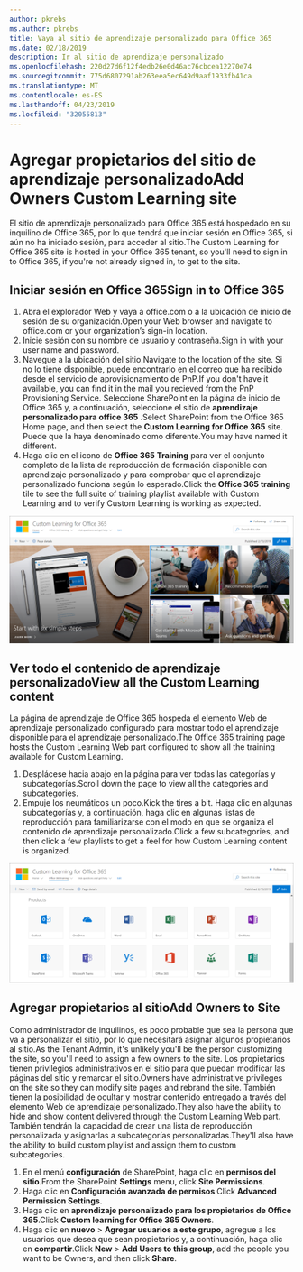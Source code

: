 ```yaml
---
author: pkrebs
ms.author: pkrebs
title: Vaya al sitio de aprendizaje personalizado para Office 365
ms.date: 02/18/2019
description: Ir al sitio de aprendizaje personalizado
ms.openlocfilehash: 220d27d6f12f4edb26e0d46ac76cbcea12270e74
ms.sourcegitcommit: 775d6807291ab263eea5ec649d9aaf1933fb41ca
ms.translationtype: MT
ms.contentlocale: es-ES
ms.lasthandoff: 04/23/2019
ms.locfileid: "32055813"
---
```

# <a name="add-owners-custom-learning-site"></a><span data-ttu-id="7d78b-103">Agregar propietarios del sitio de aprendizaje personalizado</span><span class="sxs-lookup"><span data-stu-id="7d78b-103">Add Owners Custom Learning site</span></span>

<span data-ttu-id="7d78b-104">El sitio de aprendizaje personalizado para Office 365 está hospedado en su inquilino de Office 365, por lo que tendrá que iniciar sesión en Office 365, si aún no ha iniciado sesión, para acceder al sitio.</span><span class="sxs-lookup"><span data-stu-id="7d78b-104">The Custom Learning for Office 365 site is hosted in your Office 365 tenant, so you'll need to sign in to Office 365, if you're not already signed in, to get to the site.</span></span> 

## <a name="sign-in-to-office-365"></a><span data-ttu-id="7d78b-105">Iniciar sesión en Office 365</span><span class="sxs-lookup"><span data-stu-id="7d78b-105">Sign in to Office 365</span></span> 

1.  <span data-ttu-id="7d78b-106">Abra el explorador Web y vaya a office.com o a la ubicación de inicio de sesión de su organización.</span><span class="sxs-lookup"><span data-stu-id="7d78b-106">Open your Web browser and navigate to office.com or your organization’s sign-in location.</span></span> 
2.  <span data-ttu-id="7d78b-107">Inicie sesión con su nombre de usuario y contraseña.</span><span class="sxs-lookup"><span data-stu-id="7d78b-107">Sign in with your user name and password.</span></span>
3.  <span data-ttu-id="7d78b-108">Navegue a la ubicación del sitio.</span><span class="sxs-lookup"><span data-stu-id="7d78b-108">Navigate to the location of the site.</span></span> <span data-ttu-id="7d78b-109">Si no lo tiene disponible, puede encontrarlo en el correo que ha recibido desde el servicio de aprovisionamiento de PnP.</span><span class="sxs-lookup"><span data-stu-id="7d78b-109">If you don't have it available, you can find it in the mail you recieved from the PnP Provisioning Service.</span></span> <span data-ttu-id="7d78b-110">Seleccione SharePoint en la página de inicio de Office 365 y, a continuación, seleccione el sitio de **aprendizaje personalizado para office 365** .</span><span class="sxs-lookup"><span data-stu-id="7d78b-110">Select SharePoint from the Office 365 Home page, and then select the **Custom Learning for Office 365** site.</span></span> <span data-ttu-id="7d78b-111">Puede que la haya denominado como diferente.</span><span class="sxs-lookup"><span data-stu-id="7d78b-111">You may have named it different.</span></span> 
5. <span data-ttu-id="7d78b-112">Haga clic en el icono de **Office 365 Training** para ver el conjunto completo de la lista de reproducción de formación disponible con aprendizaje personalizado y para comprobar que el aprendizaje personalizado funciona según lo esperado.</span><span class="sxs-lookup"><span data-stu-id="7d78b-112">Click the **Office 365 training** tile to see the full suite of training playlist available with Custom Learning and to verify Custom Learning is working as expected.</span></span> 

![CG-Goto. png](media/cg-goto.png)

## <a name="view-all-the-custom-learning-content"></a><span data-ttu-id="7d78b-114">Ver todo el contenido de aprendizaje personalizado</span><span class="sxs-lookup"><span data-stu-id="7d78b-114">View all the Custom Learning content</span></span>
<span data-ttu-id="7d78b-115">La página de aprendizaje de Office 365 hospeda el elemento Web de aprendizaje personalizado configurado para mostrar todo el aprendizaje disponible para el aprendizaje personalizado.</span><span class="sxs-lookup"><span data-stu-id="7d78b-115">The Office 365 training page hosts the Custom Learning Web part configured to show all the training available for Custom Learning.</span></span> 

1. <span data-ttu-id="7d78b-116">Desplácese hacia abajo en la página para ver todas las categorías y subcategorías.</span><span class="sxs-lookup"><span data-stu-id="7d78b-116">Scroll down the page to view all the categories and subcategories.</span></span>
2. <span data-ttu-id="7d78b-117">Empuje los neumáticos un poco.</span><span class="sxs-lookup"><span data-stu-id="7d78b-117">Kick the tires a bit.</span></span> <span data-ttu-id="7d78b-118">Haga clic en algunas subcategorías y, a continuación, haga clic en algunas listas de reproducción para familiarizarse con el modo en que se organiza el contenido de aprendizaje personalizado.</span><span class="sxs-lookup"><span data-stu-id="7d78b-118">Click a few subcategories, and then click a few playlists to get a feel for how Custom Learning content is organized.</span></span> 

![CG-gotoall. png](media/cg-gotoall.png)

## <a name="add-owners-to-site"></a><span data-ttu-id="7d78b-120">Agregar propietarios al sitio</span><span class="sxs-lookup"><span data-stu-id="7d78b-120">Add Owners to Site</span></span>
<span data-ttu-id="7d78b-121">Como administrador de inquilinos, es poco probable que sea la persona que va a personalizar el sitio, por lo que necesitará asignar algunos propietarios al sitio.</span><span class="sxs-lookup"><span data-stu-id="7d78b-121">As the Tenant Admin, it's unlikely you'll be the person customizing the site, so you'll need to assign a few owners to the site.</span></span> <span data-ttu-id="7d78b-122">Los propietarios tienen privilegios administrativos en el sitio para que puedan modificar las páginas del sitio y remarcar el sitio.</span><span class="sxs-lookup"><span data-stu-id="7d78b-122">Owners have administrative privileges on the site so they can modify site pages and rebrand the site.</span></span> <span data-ttu-id="7d78b-123">También tienen la posibilidad de ocultar y mostrar contenido entregado a través del elemento Web de aprendizaje personalizado.</span><span class="sxs-lookup"><span data-stu-id="7d78b-123">They also have the ability to hide and show content delivered through the Custom Learning Web part.</span></span> <span data-ttu-id="7d78b-124">También tendrán la capacidad de crear una lista de reproducción personalizada y asignarlas a subcategorías personalizadas.</span><span class="sxs-lookup"><span data-stu-id="7d78b-124">They'll also have the ability to build custom playlist and assign them to custom subcategories.</span></span>  

1. <span data-ttu-id="7d78b-125">En el menú **configuración** de SharePoint, haga clic en **permisos del sitio**.</span><span class="sxs-lookup"><span data-stu-id="7d78b-125">From the SharePoint **Settings** menu, click **Site Permissions**.</span></span>
2. <span data-ttu-id="7d78b-126">Haga clic en **Configuración avanzada de permisos**.</span><span class="sxs-lookup"><span data-stu-id="7d78b-126">Click **Advanced Permission Settings**.</span></span>
3. <span data-ttu-id="7d78b-127">Haga clic en **aprendizaje personalizado para los propietarios de Office 365**.</span><span class="sxs-lookup"><span data-stu-id="7d78b-127">Click **Custom learning for Office 365 Owners**.</span></span>
4. <span data-ttu-id="7d78b-128">Haga clic en **nuevo** > **Agregar usuarios a este grupo**, agregue a los usuarios que desea que sean propietarios y, a continuación, haga clic en **compartir**.</span><span class="sxs-lookup"><span data-stu-id="7d78b-128">Click **New** > **Add Users to this group**, add the people you want to be Owners, and then click **Share**.</span></span>

